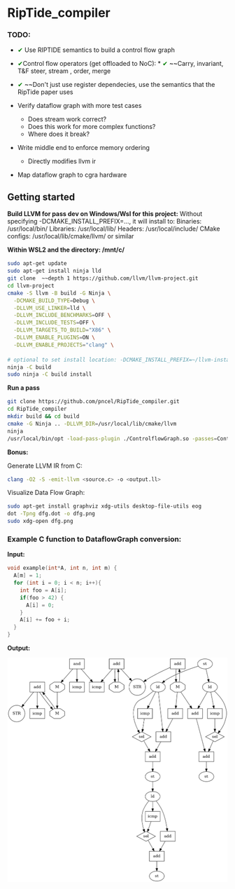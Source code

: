 # RipTide_compiler

### TODO:

*  <span style="color:green;">&#10004;</span> Use RIPTIDE semantics to build a control flow graph
  *  <span style="color:green;">&#10004;</span>Control flow operators (get offloaded to NoC):
    *  <span style="color:green;">&#10004;</span> ~~Carry, invariant, T&F steer, stream , order, merge
*  <span style="color:green;">&#10004;</span> ~~Don't just use register dependecies, use the semantics that the RipTide paper uses

* Verify dataflow graph with more test cases
  * Does stream work correct?
  * Does this work for more complex functions?
  * Where does it break?
* Write middle end to enforce memory ordering
  * Directly modifies llvm ir
* Map dataflow graph to cgra hardware

## Getting started

**Build LLVM for pass dev on Windows/Wsl for this project:**
Without specifying -DCMAKE_INSTALL_PREFIX=..., it will install to:
Binaries: /usr/local/bin/
Libraries: /usr/local/lib/
Headers: /usr/local/include/
CMake configs: /usr/local/lib/cmake/llvm/ or similar

__Within WSL2 and the directory: /mnt/c/__

```bash
sudo apt-get update
sudo apt-get install ninja lld
git clone  ~~depth 1 https://github.com/llvm/llvm-project.git
cd llvm-project
cmake -S llvm -B build -G Ninja \
  -DCMAKE_BUILD_TYPE=Debug \
  -DLLVM_USE_LINKER=lld \
  -DLLVM_INCLUDE_BENCHMARKS=OFF \
  -DLLVM_INCLUDE_TESTS=OFF \
  -DLLVM_TARGETS_TO_BUILD="X86" \
  -DLLVM_ENABLE_PLUGINS=ON \
  -DLLVM_ENABLE_PROJECTS="clang" \

# optional to set install location: -DCMAKE_INSTALL_PREFIX=~/llvm-install
ninja -C build
sudo ninja -C build install
```

**Run a pass**
```bash
git clone https://github.com/pncel/RipTide_compiler.git
cd RipTide_compiler
mkdir build && cd build
cmake -G Ninja .. -DLLVM_DIR=/usr/local/lib/cmake/llvm
ninja
/usr/local/bin/opt -load-pass-plugin ./ControlflowGraph.so -passes=ControlflowGraph -disable-output ../test/test_cfg.ll
```

**Bonus:**

Generate LLVM IR from C:
```bash
clang -O2 -S -emit-llvm <source.c> -o <output.ll>
```

Visualize Data Flow Graph:
```bash
sudo apt-get install graphviz xdg-utils desktop-file-utils eog
dot -Tpng dfg.dot -o dfg.png
sudo xdg-open dfg.png
```

### Example C function to DataflowGraph conversion:

**Input:**

```C
void example(int*A, int n, int m) {
  A[m] = 1;
  for (int i = 0; i < n; i++){
    int foo = A[i];
    if(foo > 42) {
      A[i] = 0;
    }
    A[i] += foo + i;
  }
}
```
**Output:**

![Data flow graph](/dfg.png)
